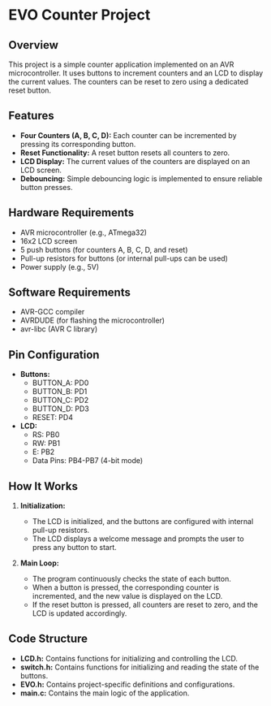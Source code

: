 # EVO Counter Project

## Overview
This project is a simple counter application implemented on an AVR microcontroller. It uses buttons to increment counters and an LCD to display the current values. The counters can be reset to zero using a dedicated reset button.

## Features
- **Four Counters (A, B, C, D):** Each counter can be incremented by pressing its corresponding button.
- **Reset Functionality:** A reset button resets all counters to zero.
- **LCD Display:** The current values of the counters are displayed on an LCD screen.
- **Debouncing:** Simple debouncing logic is implemented to ensure reliable button presses.

## Hardware Requirements
- AVR microcontroller (e.g., ATmega32)
- 16x2 LCD screen
- 5 push buttons (for counters A, B, C, D, and reset)
- Pull-up resistors for buttons (or internal pull-ups can be used)
- Power supply (e.g., 5V)

## Software Requirements
- AVR-GCC compiler
- AVRDUDE (for flashing the microcontroller)
- avr-libc (AVR C library)

## Pin Configuration
- **Buttons:**
  - BUTTON_A: PD0
  - BUTTON_B: PD1
  - BUTTON_C: PD2
  - BUTTON_D: PD3
  - RESET: PD4
- **LCD:**
  - RS: PB0
  - RW: PB1
  - E: PB2
  - Data Pins: PB4-PB7 (4-bit mode)

## How It Works
1. **Initialization:**
   - The LCD is initialized, and the buttons are configured with internal pull-up resistors.
   - The LCD displays a welcome message and prompts the user to press any button to start.

2. **Main Loop:**
   - The program continuously checks the state of each button.
   - When a button is pressed, the corresponding counter is incremented, and the new value is displayed on the LCD.
   - If the reset button is pressed, all counters are reset to zero, and the LCD is updated accordingly.

## Code Structure
- **LCD.h:** Contains functions for initializing and controlling the LCD.
- **switch.h:** Contains functions for initializing and reading the state of the buttons.
- **EVO.h:** Contains project-specific definitions and configurations.
- **main.c:** Contains the main logic of the application.
